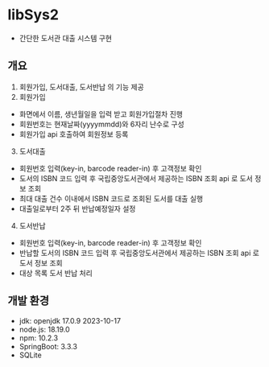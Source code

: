 # libSys2
- 간단한 도서관 대출 시스템 구현

## 개요
1. 회원가입, 도서대출, 도서반납 의 기능 제공
2. 회원가입
- 화면에서 이름, 생년월일을 입력 받고 회원가입절차 진행
- 회원번호는 현재날짜(yyyymmdd)와 6자리 난수로 구성
- 회원가입 api 호출하여 회원정보 등록
3. 도서대출
- 회원번호 입력(key-in, barcode reader-in) 후 고객정보 확인
- 도서의 ISBN 코드 입력 후 국립중앙도서관에서 제공하는 ISBN 조회 api 로 도서 정보 조회
- 최대 대출 건수 이내에서 ISBN 코드로 조회된 도서를 대출 실행
- 대출일로부터 2주 뒤 반납예정일자 설정
4. 도서반납
- 회원번호 입력(key-in, barcode reader-in) 후 고객정보 확인
- 반납할 도서의 ISBN 코드 입력 후 국립중앙도서관에서 제공하는 ISBN 조회 api 로 도서 정보 조회
- 대상 목록 도서 반납 처리

## 개발 환경
- jdk: openjdk 17.0.9 2023-10-17 
- node.js: 18.19.0
- npm: 10.2.3
- SpringBoot: 3.3.3
- SQLite

